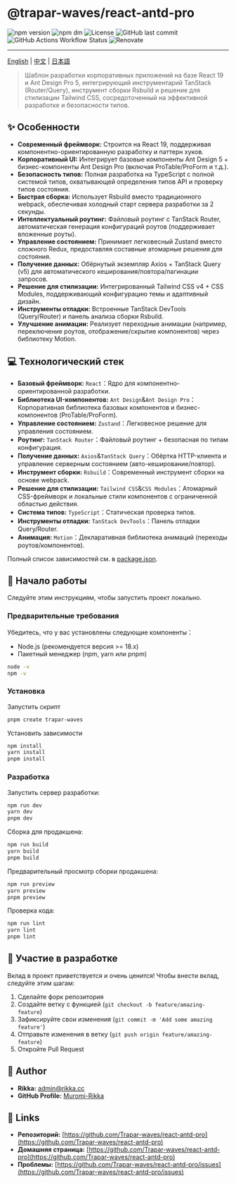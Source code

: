 # @trapar-waves/react-antd-pro

![npm version](https://img.shields.io/npm/v/@trapar-waves/react-antd-pro)
![npm dm](https://img.shields.io/npm/dm/@trapar-waves/react-antd-pro)
![License](https://img.shields.io/github/license/Trapar-waves/react-antd-pro)
![GitHub last commit](https://img.shields.io/github/last-commit/Trapar-waves/react-antd-pro)
![GitHub Actions Workflow Status](https://img.shields.io/github/actions/workflow/status/Trapar-waves/react-antd-pro/release.yml)
![Renovate](https://img.shields.io/badge/renovate-enabled-blue)

---

[English](../README.md) | [中文](./README-CN.md) | [日本語](./README-JP.md)

> Шаблон разработки корпоративных приложений на базе React 19 и Ant Design Pro 5, интегрирующий инструментарий TanStack (Router/Query), инструмент сборки Rsbuild и решение для стилизации Tailwind CSS, сосредоточенный на эффективной разработке и безопасности типов.

## ✨ Особенности

- **Современный фреймворк:** Строится на React 19, поддерживая компонентно-ориентированную разработку и паттерн хуков.
- **Корпоративный UI:** Интегрирует базовые компоненты Ant Design 5 + бизнес-компоненты Ant Design Pro (включая ProTable/ProForm и т.д.).
- **Безопасность типов:** Полная разработка на TypeScript с полной системой типов, охватывающей определения типов API и проверку типов состояния.
- **Быстрая сборка:** Использует Rsbuild вместо традиционного webpack, обеспечивая холодный старт сервера разработки за 2 секунды.
- **Интеллектуальный роутинг:** Файловый роутинг с TanStack Router, автоматическая генерация конфигураций роутов (поддерживает вложенные роуты).
- **Управление состоянием:** Принимает легковесный Zustand вместо сложного Redux, предоставляя составные атомарные решения для состояния.
- **Получение данных:** Обёрнутый экземпляр Axios + TanStack Query (v5) для автоматического кеширования/повтора/пагинации запросов.
- **Решение для стилизации:** Интегрированный Tailwind CSS v4 + CSS Modules, поддерживающий конфигурацию темы и адаптивный дизайн.
- **Инструменты отладки:** Встроенные TanStack DevTools (Query/Router) и панель анализа сборки Rsbuild.
- **Улучшение анимации:** Реализует переходные анимации (например, переключение роутов, отображение/скрытие компонентов) через библиотеку Motion.

## 💻 Технологический стек

- **Базовый фреймворк:** `React`：Ядро для компонентно-ориентированной разработки.
- **Библиотека UI-компонентов:** `Ant Design`&`Ant Design Pro`：Корпоративная библиотека базовых компонентов и бизнес-компонентов (ProTable/ProForm).
- **Управление состоянием:** `Zustand`：Легковесное решение для управления состоянием.
- **Роутинг:** `TanStack Router`：Файловый роутинг + безопасная по типам конфигурация.
- **Получение данных:** `Axios`&`TanStack Query`：Обёртка HTTP-клиента и управление серверным состоянием (авто-кеширование/повтор).
- **Инструмент сборки:** `Rsbuild`：Современный инструмент сборки на основе webpack.
- **Решение для стилизации:** `Tailwind CSS`&`CSS Modules`：Атомарный CSS-фреймворк и локальные стили компонентов с ограниченной областью действия.
- **Система типов:** `TypeScript`：Статическая проверка типов.
- **Инструменты отладки:** `TanStack DevTools`：Панель отладки Query/Router.
- **Анимация:** `Motion`：Декларативная библиотека анимаций (переходы роутов/компонентов).

Полный список зависимостей см. в [package.json](../package.json).

## 🚀 Начало работы

Следуйте этим инструкциям, чтобы запустить проект локально.

### Предварительные требования

Убедитесь, что у вас установлены следующие компоненты：

- Node.js (рекомендуется версия >= 18.x)
- Пакетный менеджер (npm, yarn или pnpm)

```bash
node -v
npm -v
```

### Установка

Запустить скрипт

```bash
pnpm create trapar-waves
```

Установить зависимости

```bash
npm install
yarn install
pnpm install
```

### Разработка

Запустить сервер разработки:

```bash
npm run dev
yarn dev
pnpm dev
```

Сборка для продакшена:

```bash
npm run build
yarn build
pnpm build
```

Предварительный просмотр сборки продакшена:

```bash
npm run preview
yarn preview
pnpm preview
```

Проверка кода:

```bash
npm run lint
yarn lint
pnpm lint
```

## 🤝 Участие в разработке

Вклад в проект приветствуется и очень ценится! Чтобы внести вклад, следуйте этим шагам:

1. Сделайте форк репозитория
2. Создайте ветку с функцией (`git checkout -b feature/amazing-feature`)
3. Зафиксируйте свои изменения (`git commit -m 'Add some amazing feature'`)
4. Отправьте изменения в ветку (`git push origin feature/amazing-feature`)
5. Откройте Pull Request

## 👤 Author

- **Rikka:** [admin@rikka.cc](mailto:admin@rikka.cc)
- **GitHub Profile:** [Muromi-Rikka](https://github.com/Muromi-Rikka)

## 🔗 Links

- **Репозиторий:** [https://github.com/Trapar-waves/react-antd-pro](https://github.com/Trapar-waves/react-antd-pro)
- **Домашняя страница:** [https://github.com/Trapar-waves/react-antd-pro](https://github.com/Trapar-waves/react-antd-pro)
- **Проблемы:** [https://github.com/Trapar-waves/react-antd-pro/issues](https://github.com/Trapar-waves/react-antd-pro/issues)